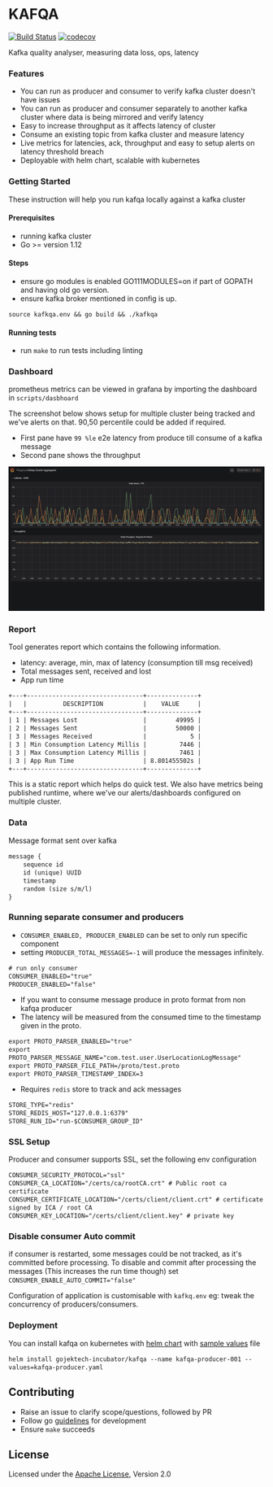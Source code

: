 # KAFQA
[![Build Status](https://travis-ci.org/gojekfarm/kafqa.svg?branch=master)](https://travis-ci.org/gojekfarm/kafqa)
[![codecov](https://codecov.io/gh/gojekfarm/kafqa/branch/master/graph/badge.svg)](https://codecov.io/gh/gojekfarm/kafqa)

Kafka quality analyser, measuring data loss, ops, latency

### Features
* You can run as producer and consumer to verify kafka cluster doesn't have issues
* You can run as producer and consumer separately to another kafka cluster where data is being mirrored and verify latency
* Easy to increase throughput as it affects latency of cluster
* Consume an existing topic from kafka cluster and measure latency
* Live metrics for latencies, ack, throughput and easy to setup alerts on latency threshold breach
* Deployable with helm chart, scalable with kubernetes

### Getting Started
These instruction will help you run kafqa locally against a kafka cluster

#### Prerequisites
* running kafka cluster
* Go >= version 1.12

#### Steps
* ensure go modules is enabled GO111MODULES=on if part of GOPATH and having old go version.
* ensure kafka broker mentioned in config is up.

```
source kafkqa.env && go build && ./kafkqa
```
#### Running tests

* run `make` to run tests including linting

### Dashboard
prometheus metrics can be viewed in grafana by importing the dashboard in `scripts/dasbhoard`

The screenshot below shows setup for multiple cluster being tracked and we've alerts on that. 90,50 percentile could be added if required.

* First pane have `99 %le` e2e latency from produce till consume of a kafka message
* Second pane shows the throughput

![Kafqa Aggregated Dashboard](./scripts/dashboard/kafqa_cluster_aggregated.png)

### Report

Tool generates report which contains the following information.

* latency: average, min, max of latency (consumption till msg received)
* Total messages sent, received and lost
* App run time

```
+---+--------------------------------+--------------+
|   |          DESCRIPTION           |    VALUE     |
+---+--------------------------------+--------------+
| 1 | Messages Lost                  |        49995 |
| 2 | Messages Sent                  |        50000 |
| 3 | Messages Received              |            5 |
| 3 | Min Consumption Latency Millis |         7446 |
| 3 | Max Consumption Latency Millis |         7461 |
| 3 | App Run Time                   | 8.801455502s |
+---+--------------------------------+--------------+
```
This is a static report which helps do quick test. We also have metrics being published runtime, where we've our alerts/dashboards configured on multiple cluster.

### Data

Message format sent over kafka
```
message {
    sequence id
    id (unique) UUID
    timestamp
    random (size s/m/l)
}
```

### Running separate consumer and producers
* `CONSUMER_ENABLED, PRODUCER_ENABLED` can be set to only run specific component
* setting `PRODUCER_TOTAL_MESSAGES=-1` will produce the messages infinitely.

```
# run only consumer
CONSUMER_ENABLED="true"
PRODUCER_ENABLED="false"
```

* If you want to consume message produce in proto format from non kafqa producer
* The latency will be measured from the consumed time to the timestamp given in the proto. 

```
export PROTO_PARSER_ENABLED="true"
export PROTO_PARSER_MESSAGE_NAME="com.test.user.UserLocationLogMessage"
export PROTO_PARSER_FILE_PATH=/proto/test.proto
export PROTO_PARSER_TIMESTAMP_INDEX=3
```

* Requires `redis` store to track and ack messages
```
STORE_TYPE="redis"
STORE_REDIS_HOST="127.0.0.1:6379"
STORE_RUN_ID="run-$CONSUMER_GROUP_ID"
```

### SSL Setup
Producer and consumer supports SSL, set the following env configuration

```
CONSUMER_SECURITY_PROTOCOL="ssl"
CONSUMER_CA_LOCATION="/certs/ca/rootCA.crt" # Public root ca certificate
CONSUMER_CERTIFICATE_LOCATION="/certs/client/client.crt" # certificate signed by ICA / root CA
CONSUMER_KEY_LOCATION="/certs/client/client.key" # private key
```

### Disable consumer Auto commit
if consumer is restarted, some messages could be not tracked, as it's committed before processing.
To disable and commit after processing the messages (This increases the run time though) set `CONSUMER_ENABLE_AUTO_COMMIT="false"`

Configuration of application is customisable with `kafkq.env` eg: tweak the concurrency of producers/consumers.


### Deployment

You can install kafqa on kubernetes with [helm chart](https://github.com/gojektech/charts/tree/master/incubator/kafqa) with [sample values](https://github.com/gojektech/charts/blob/master/incubator/kafqa/values.yaml) file
```
helm install gojektech-incubator/kafqa --name kafqa-producer-001 --values=kafqa-producer.yaml
```

## Contributing
* Raise an issue to clarify scope/questions, followed by PR
* Follow go [guidelines](https://golang.org/doc/effective_go.html) for development
* Ensure `make` succeeds

## License
Licensed under the [Apache License](./LICENSE), Version 2.0

